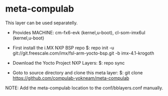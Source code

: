 # meta-compulab 

This layer can be used separatelly.

* Provides
MACHINE: cm-fx6-evk (kernel,u-boot), cl-som-imx6ul (kernel,u-boot)

* First install the i.MX NXP BSP repo
$: repo init -u git://git.freescale.com/imx/fsl-arm-yocto-bsp.git -b imx-4.1-krogoth

* Download the Yocto Project NXP Layers:
$: repo sync

* Goto to source directory and clone this meta layer:
$: git clone https://github.com/compulab-yokneam/meta-compulab

NOTE: Add the meta-compulab location to the conf/bblayers.conf manually.
